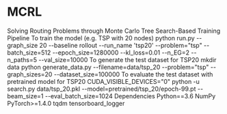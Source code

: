 # MCRL
Solving Routing Problems through Monte Carlo Tree Search-Based Training Pipeline
To train the model (e.g. TSP with 20 nodes)
python run.py --graph_size 20 --baseline rollout --run_name 'tsp20' --problem="tsp" --batch_size=512 --epoch_size=1280000 --kl_loss=0.01 --n_EG=2 --n_paths=5 --val_size=10000
To generate the test dataset for TSP20
mkdir data
python generate_data.py --filename=data/tsp_20 --problem="tsp" --graph_sizes=20 --dataset_size=100000
To evaluate the test dataset with pretrained model for TSP20
CUDA_VISIBLE_DEVICES="0" python -u search.py data/tsp_20.pkl --model=pretrained/tsp_20/epoch-99.pt --beam_size=1 --eval_batch_size=1024
Dependencies
Python==3.6
NumPy
PyTorch>=1.4.0
tqdm
tensorboard_logger
